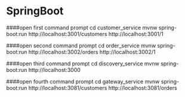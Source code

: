 # SpringBoot

####open first command prompt
cd customer_service
mvnw spring-boot:run
http://localhost:3001/customers
http://localhost:3001/1

####open second command prompt
cd order_service
mvnw spring-boot:run
http://localhost:3002/orders
http://localhost:3002/1

####open third command prompt
cd discovery_service
mvnw spring-boot:run
http://localhost:3000

####open fourth command prompt
cd gateway_service
mvnw spring-boot:run
http://localhost:3081/customers
http://localhost:3081/orders

